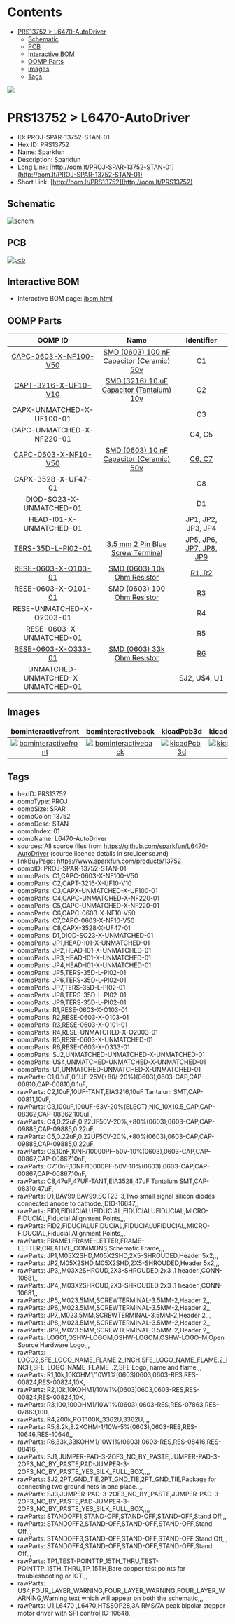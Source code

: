 



Contents
========

* [PRS13752 > L6470-AutoDriver](#prs13752--l6470-autodriver)
	* [Schematic](#schematic)
	* [PCB](#pcb)
	* [Interactive BOM](#interactive-bom)
	* [OOMP Parts](#oomp-parts)
	* [Images](#images)
	* [Tags](#tags)
  
![][im]
# PRS13752 > L6470-AutoDriver

- ID: PROJ-SPAR-13752-STAN-01
- Hex ID: PRS13752
- Name: Sparkfun
- Description: Sparkfun
- Long Link: [http://oom.lt/PROJ-SPAR-13752-STAN-01](http://oom.lt/PROJ-SPAR-13752-STAN-01)
- Short Link: [http://oom.lt/PRS13752](http://oom.lt/PRS13752)

## Schematic
  
[![schem](eagleSchemImage.png)](eagleSchemImage.png)
## PCB
  
[![pcb](eagleImage.png)](eagleImage.png)
## Interactive BOM

- Interactive BOM page: [ibom.html](https://htmlpreview.github.io/?https://github.com/oomlout/oomlout_OOMP_projects/blob/main/PROJ-SPAR-13752-STAN-01/kicad/bom/ibom.html)

## OOMP Parts
  

|OOMP ID|Name|Identifier|
| :---: | :---: | :---: |
|[CAPC-0603-X-NF100-V50](https://github.com/oomlout/oomlout_OOMP_parts/tree/main/CAPC-0603-X-NF100-V50/)|[SMD (0603) 100 nF Capacitor (Ceramic) 50v](https://github.com/oomlout/oomlout_OOMP_parts/tree/main/CAPC-0603-X-NF100-V50/)|[C1](https://github.com/oomlout/oomlout_OOMP_parts/tree/main/CAPC-0603-X-NF100-V50/)|
|[CAPT-3216-X-UF10-V10](https://github.com/oomlout/oomlout_OOMP_parts/tree/main/CAPT-3216-X-UF10-V10/)|[SMD (3216) 10 uF Capacitor (Tantalum) 10v](https://github.com/oomlout/oomlout_OOMP_parts/tree/main/CAPT-3216-X-UF10-V10/)|[C2](https://github.com/oomlout/oomlout_OOMP_parts/tree/main/CAPT-3216-X-UF10-V10/)|
|CAPX-UNMATCHED-X-UF100-01||C3|
|CAPC-UNMATCHED-X-NF220-01||C4, C5|
|[CAPC-0603-X-NF10-V50](https://github.com/oomlout/oomlout_OOMP_parts/tree/main/CAPC-0603-X-NF10-V50/)|[SMD (0603) 10 nF Capacitor (Ceramic) 50v](https://github.com/oomlout/oomlout_OOMP_parts/tree/main/CAPC-0603-X-NF10-V50/)|[C6, C7](https://github.com/oomlout/oomlout_OOMP_parts/tree/main/CAPC-0603-X-NF10-V50/)|
|CAPX-3528-X-UF47-01||C8|
|DIOD-SO23-X-UNMATCHED-01||D1|
|HEAD-I01-X-UNMATCHED-01||JP1, JP2, JP3, JP4|
|[TERS-35D-L-PI02-01](https://github.com/oomlout/oomlout_OOMP_parts/tree/main/TERS-35D-L-PI02-01/)|[3.5 mm 2 Pin Blue Screw Terminal](https://github.com/oomlout/oomlout_OOMP_parts/tree/main/TERS-35D-L-PI02-01/)|[JP5, JP6, JP7, JP8, JP9](https://github.com/oomlout/oomlout_OOMP_parts/tree/main/TERS-35D-L-PI02-01/)|
|[RESE-0603-X-O103-01](https://github.com/oomlout/oomlout_OOMP_parts/tree/main/RESE-0603-X-O103-01/)|[SMD (0603) 10k Ohm Resistor](https://github.com/oomlout/oomlout_OOMP_parts/tree/main/RESE-0603-X-O103-01/)|[R1, R2](https://github.com/oomlout/oomlout_OOMP_parts/tree/main/RESE-0603-X-O103-01/)|
|[RESE-0603-X-O101-01](https://github.com/oomlout/oomlout_OOMP_parts/tree/main/RESE-0603-X-O101-01/)|[SMD (0603) 100 Ohm Resistor](https://github.com/oomlout/oomlout_OOMP_parts/tree/main/RESE-0603-X-O101-01/)|[R3](https://github.com/oomlout/oomlout_OOMP_parts/tree/main/RESE-0603-X-O101-01/)|
|RESE-UNMATCHED-X-O2003-01||R4|
|RESE-0603-X-UNMATCHED-01||R5|
|[RESE-0603-X-O333-01](https://github.com/oomlout/oomlout_OOMP_parts/tree/main/RESE-0603-X-O333-01/)|[SMD (0603) 33k Ohm Resistor](https://github.com/oomlout/oomlout_OOMP_parts/tree/main/RESE-0603-X-O333-01/)|[R6](https://github.com/oomlout/oomlout_OOMP_parts/tree/main/RESE-0603-X-O333-01/)|
|UNMATCHED-UNMATCHED-X-UNMATCHED-01||SJ2, U$4, U1|

## Images
  
  

|bominteractivefront|bominteractiveback|kicadPcb3d|kicadPcb3dFront|kicadPcb3dBack|kicadSchem|eagleImage|eagleSchemImage|pcbdraw|pcbdrawback|
| :---: | :---: | :---: | :---: | :---: | :---: | :---: | :---: | :---: | :---: |
|[![bominteractivefront](bomFront_140.png)](bomFront.png)|[![bominteractiveback](bomBack_140.png)](bomBack.png)|[![kicadPcb3d](kicadPcb3d_140.png)](kicadPcb3d.png)|[![kicadPcb3dFront](kicadPcb3dFront_140.png)](kicadPcb3dFront.png)|[![kicadPcb3dBack](kicadPcb3dBack_140.png)](kicadPcb3dBack.png)|[![kicadSchem](kicadSchem_140.png)](kicadSchem.png)|[![eagleImage](eagleImage_140.png)](eagleImage.png)|[![eagleSchemImage](eagleSchemImage_140.png)](eagleSchemImage.png)|[![pcbdraw](pcbdraw_140.png)](pcbdraw.png)|[![pcbdrawback](pcbdrawBack_140.png)](pcbdrawBack.png)|

## Tags

- hexID: PRS13752
- oompType: PROJ
- oompSize: SPAR
- oompColor: 13752
- oompDesc: STAN
- oompIndex: 01
- oompName: L6470-AutoDriver
- sources: All source files from https://github.com/sparkfun/L6470-AutoDriver (source licence details in srcLicense.md)
- linkBuyPage: https://www.sparkfun.com/products/13752
- oompID: PROJ-SPAR-13752-STAN-01
- oompParts: C1,CAPC-0603-X-NF100-V50
- oompParts: C2,CAPT-3216-X-UF10-V10
- oompParts: C3,CAPX-UNMATCHED-X-UF100-01
- oompParts: C4,CAPC-UNMATCHED-X-NF220-01
- oompParts: C5,CAPC-UNMATCHED-X-NF220-01
- oompParts: C6,CAPC-0603-X-NF10-V50
- oompParts: C7,CAPC-0603-X-NF10-V50
- oompParts: C8,CAPX-3528-X-UF47-01
- oompParts: D1,DIOD-SO23-X-UNMATCHED-01
- oompParts: JP1,HEAD-I01-X-UNMATCHED-01
- oompParts: JP2,HEAD-I01-X-UNMATCHED-01
- oompParts: JP3,HEAD-I01-X-UNMATCHED-01
- oompParts: JP4,HEAD-I01-X-UNMATCHED-01
- oompParts: JP5,TERS-35D-L-PI02-01
- oompParts: JP6,TERS-35D-L-PI02-01
- oompParts: JP7,TERS-35D-L-PI02-01
- oompParts: JP8,TERS-35D-L-PI02-01
- oompParts: JP9,TERS-35D-L-PI02-01
- oompParts: R1,RESE-0603-X-O103-01
- oompParts: R2,RESE-0603-X-O103-01
- oompParts: R3,RESE-0603-X-O101-01
- oompParts: R4,RESE-UNMATCHED-X-O2003-01
- oompParts: R5,RESE-0603-X-UNMATCHED-01
- oompParts: R6,RESE-0603-X-O333-01
- oompParts: SJ2,UNMATCHED-UNMATCHED-X-UNMATCHED-01
- oompParts: U$4,UNMATCHED-UNMATCHED-X-UNMATCHED-01
- oompParts: U1,UNMATCHED-UNMATCHED-X-UNMATCHED-01
- rawParts: C1,0.1uF,0.1UF-25V(+80/-20%)(0603),0603-CAP,CAP-00810,CAP-00810,0.1uF,
- rawParts: C2,10uF,10UF-TANT,EIA3216,10uF Tantalum SMT,CAP-00811,10uF,
- rawParts: C3,100uF,100UF-63V-20%(ELECT),NIC_10X10.5_CAP,CAP-08362,CAP-08362,100uF,
- rawParts: C4,0.22uF,0.22UF50V-20%,+80%(0603),0603-CAP,CAP-09885,CAP-09885,0.22uF,
- rawParts: C5,0.22uF,0.22UF50V-20%,+80%(0603),0603-CAP,CAP-09885,CAP-09885,0.22uF,
- rawParts: C6,10nF,10NF/10000PF-50V-10%(0603),0603-CAP,CAP-00867,CAP-00867,10nF,
- rawParts: C7,10nF,10NF/10000PF-50V-10%(0603),0603-CAP,CAP-00867,CAP-00867,10nF,
- rawParts: C8,47uF,47UF-TANT,EIA3528,47uF Tantalum SMT,CAP-08310,47uF,
- rawParts: D1,BAV99,BAV99,SOT23-3,Two small signal silicon diodes connected anode to cathode.,DIO-10647,,
- rawParts: FID1,FIDUCIALUFIDUCIAL,FIDUCIALUFIDUCIAL,MICRO-FIDUCIAL,Fiducial Alignment Points,,,
- rawParts: FID2,FIDUCIALUFIDUCIAL,FIDUCIALUFIDUCIAL,MICRO-FIDUCIAL,Fiducial Alignment Points,,,
- rawParts: FRAME1,FRAME-LETTER,FRAME-LETTER,CREATIVE_COMMONS,Schematic Frame,,,
- rawParts: JP1,M05X2SHD,M05X2SHD,2X5-SHROUDED,Header 5x2,,,
- rawParts: JP2,M05X2SHD,M05X2SHD,2X5-SHROUDED,Header 5x2,,,
- rawParts: JP3,,M03X2SHROUD,2X3-SHROUDED,2x3 .1 header.,CONN-10681,,
- rawParts: JP4,,M03X2SHROUD,2X3-SHROUDED,2x3 .1 header.,CONN-10681,,
- rawParts: JP5,,M023.5MM,SCREWTERMINAL-3.5MM-2,Header 2,,,
- rawParts: JP6,,M023.5MM,SCREWTERMINAL-3.5MM-2,Header 2,,,
- rawParts: JP7,,M023.5MM,SCREWTERMINAL-3.5MM-2,Header 2,,,
- rawParts: JP8,,M023.5MM,SCREWTERMINAL-3.5MM-2,Header 2,,,
- rawParts: JP9,,M023.5MM,SCREWTERMINAL-3.5MM-2,Header 2,,,
- rawParts: LOGO1,OSHW-LOGOM,OSHW-LOGOM,OSHW-LOGO-M,Open Source Hardware Logo,,,
- rawParts: LOGO2,SFE_LOGO_NAME_FLAME.2_INCH,SFE_LOGO_NAME_FLAME.2_INCH,SFE_LOGO_NAME_FLAME_.2,SFE Logo, name and flame,,,
- rawParts: R1,10k,10KOHM1/10W1%(0603)0603,0603-RES,RES-00824,RES-00824,10K,
- rawParts: R2,10k,10KOHM1/10W1%(0603)0603,0603-RES,RES-00824,RES-00824,10K,
- rawParts: R3,100,100OHM1/10W1%(0603),0603-RES,RES-07863,RES-07863,100,
- rawParts: R4,200k,POT100K_3362U,3362U,,,,
- rawParts: R5,8.2k,8.2KOHM-1/10W-5%(0603),0603-RES,RES-10646,RES-10646,,
- rawParts: R6,33k,33KOHM1/10W1%(0603),0603-RES,RES-08416,RES-08416,,
- rawParts: SJ1,JUMPER-PAD-3-2OF3_NC_BY_PASTE,JUMPER-PAD-3-2OF3_NC_BY_PASTE,PAD-JUMPER-3-2OF3_NC_BY_PASTE_YES_SILK_FULL_BOX,,,,
- rawParts: SJ2,2PT_GND_TIE,2PT_GND_TIE,2PT_GND_TIE,Package for connecting two ground nets in one place.,,,
- rawParts: SJ3,JUMPER-PAD-3-2OF3_NC_BY_PASTE,JUMPER-PAD-3-2OF3_NC_BY_PASTE,PAD-JUMPER-3-2OF3_NC_BY_PASTE_YES_SILK_FULL_BOX,,,,
- rawParts: STANDOFF1,STAND-OFF,STAND-OFF,STAND-OFF,Stand Off,,,
- rawParts: STANDOFF2,STAND-OFF,STAND-OFF,STAND-OFF,Stand Off,,,
- rawParts: STANDOFF3,STAND-OFF,STAND-OFF,STAND-OFF,Stand Off,,,
- rawParts: STANDOFF4,STAND-OFF,STAND-OFF,STAND-OFF,Stand Off,,,
- rawParts: TP1,TEST-POINTTP_15TH_THRU,TEST-POINTTP_15TH_THRU,TP_15TH,Bare copper test points for troubleshooting or ICT,,,
- rawParts: U$4,FOUR_LAYER_WARNING,FOUR_LAYER_WARNING,FOUR_LAYER_WARNING,Warning text which will appear on both the schematic,,,
- rawParts: U1,L6470 ,L6470,HTSSOP28,3A RMS/7A peak bipolar stepper motor driver with SPI control,IC-10648,,



[im]: kicadPcb3d_450.png
